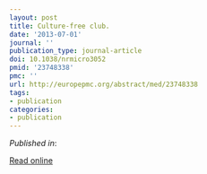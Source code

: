 ```yaml
---
layout: post
title: Culture-free club.
date: '2013-07-01'
journal: ''
publication_type: journal-article
doi: 10.1038/nrmicro3052
pmid: '23748338'
pmc: ''
url: http://europepmc.org/abstract/med/23748338
tags:
- publication
categories:
- publication
---
```


*Published in*: 

[Read online](http://europepmc.org/abstract/med/23748338)


